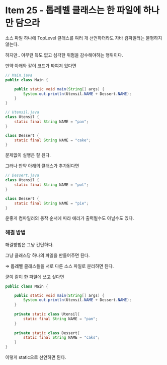 # Item 25 - 톱레벨 클래스는 한 파일에 하나만 담으라

소스 파일 하나에 TopLevel 클래스를 여러 개 선언하더라도 자바 컴파일러는 불평하지 않는다.

하지만.. 아무런 득도 없고 심각한 위험을 감수해야하는 행위이다.

만약 아래와 같이 코드가 짜여져 있다면

```java
// Main.java
public class Main {

    public static void main(String[] args) {
        System.out.println(Utensil.NAME + Dessert.NAME);
    }
}
```

```java
// Utensil.java
class Utensil {
    static final String NAME = "pan";
}

class Dessert {
    static final String NAME = "cake";
}
```

문제없이 실행은 잘 된다.

그러나 만약 아래의 클래스가 추가된다면

```java
// Dessert.java
class Utensil {
    static final String NAME = "pot";
}

class Dessert {
    static final String NAME = "pie";
}
```

운좋게 컴파일러의 동작 순서에 따라 에러가 출력될수도 아닐수도 있다.

### 해결 방법

해결방법은 그냥 간단하다.

그냥 클래스당 하나의 파일을 만들어주면 된다.

⇒ 톱레벨 클래스들을 서로 다른 소스 파일로 분리하면 된다.

굳이 같이 한 파일에 쓰고 싶다면

```java
public class Main {

    public static void main(String[] args) {
        System.out.println(Utensil.NAME + Dessert.NAME);
    }
    
    private static class Utensil{
        static final String NAME = "pan";
    }
    
    private static class Dessert{
        static final String NAME = "caks";
    }
}
```

이렇게 static으로 선언하면 된다.
